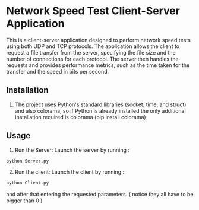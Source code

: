 # Network Speed Test Client-Server Application
This is a client-server application designed to perform network speed tests using both UDP and TCP protocols. The application allows the client to request a file transfer from the server, specifying the file size and the number of connections for each protocol. The server then handles the requests and provides performance metrics, such as the time taken for the transfer and the speed in bits per second.

## Installation
1. The project uses Python's standard libraries (socket, time, and struct) and also colorama, so if Python is already installed the only additional installation required is colorama (pip install colorama)

## Usage
1. Run the Server: Launch the server by running :
```bash
python Server.py
```

2. Run the client: Launch the client by running :
```bash
python Client.py
```
and after that entering the requested parameters. ( notice they all have to be bigger than 0 )
